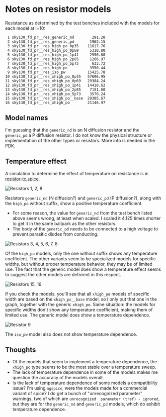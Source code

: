 # Notes on resistor models

Resistance as determined by the test benches included with the models
for each model at l=10:

```
 1 sky130_fd_pr__res_generic_nd        291.20
 2 sky130_fd_pr__res_generic_pd       1962.15
 3 sky130_fd_pr__res_high_po_0p35    11617.76
 4 sky130_fd_pr__res_high_po_0p69     5310.80
 5 sky130_fd_pr__res_high_po_1p41     2556.68
 6 sky130_fd_pr__res_high_po_2p85     1266.97
 7 sky130_fd_pr__res_high_po_5p73      633.72
 8 sky130_fd_pr__res_high_po          3550.44
 9 sky130_fd_pr__res_iso_pw          15425.78
10 sky130_fd_pr__res_xhigh_po_0p35   57696.95
11 sky130_fd_pr__res_xhigh_po_0p69   29384.24
12 sky130_fd_pr__res_xhigh_po_1p41   14418.62
13 sky130_fd_pr__res_xhigh_po_2p85    7151.60
14 sky130_fd_pr__res_xhigh_po_5p73    3570.24
15 sky130_fd_pr__res_xhigh_po__base  20305.67
16 sky130_fd_pr__res_xhigh_po        21146.97
```

## Model names

I'm guessing that the `generic_nd` is an N diffusion resistor and the `generic_pd` a
P diffusion resistor.  I do not know the physical structure or implementation of the
other types or resistors.  More info is needed in the PDK.

## Temperature effect

A simulation to determine the effect of temperature on resistance is in
[resistor-tc.spice](resistor-tc.spice).

![Resistors 1, 2, 8](r1r2r8.png)

Resistors `generic_nd` (N diffusion?) and `generic_pd` (P diffusion?), along with the
`high_po` without suffix, show a positive temperature coefficient.

- For some reason, the value for `generic_nd` from the test bench listed above seems wrong,
at least when scaled.  I scaled it 4.125 times shorter to get it in the same ballpark as
the other resistors.
- The body of the `generic_pd` needs to be connected to a high voltage to prevent parasitic
diodes from conducting.

![Resistors 3, 4, 5, 6, 7, 8](r3r4r5r6r7r8.png)

Of the `high_po` models, only the one without suffix shows any temperature coefficient.
The other variants seem to be specialized models for specific widths, but without proper
temperature behavior, they may be of limited use.  The fact that the generic model does
show a temperature effect seems to suggest the other models are deficient in this respect.

![Resistors 15, 16](r15r16.png)

If you check the models, you'll see that all `xhigh_po` models of specific width are based
on the `xhigh_po__base` model, so I only put that one in the graph, together with the
generic `xhigh_po`.  Same situation: the models for specific widths don't show any
temperature coefficient, making them of limited use.  The generic model does show a
temperature dependence.

![Resistor 9](r9.png)

The `iso_pw` model also does not show temperature dependence.

## Thoughts

- Of the models that seem to implement a temperature dependence, the `xhigh_po` type
seems to be the most stable over a temperature sweep.
- The lack of temperature dependence in some of the models makes me question the
accuracy of the models overall.
- Is the lack of temperature dependence of some models a compatibility issue?  I'm
using `ngspice`, were the models made for a commercial variant of spice?  I do
get a bunch of "unrecognized parameter" warnings, two of which are `unrecognized 
parameter (tref) - ignored`, but they are for the `generic_nd` and `generic_pd`
models, which do exhibit temperature dependence.


